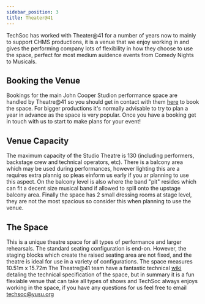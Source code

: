 ```yaml
---
sidebar_position: 3
title: Theater@41
---
```


TechSoc has worked with Theater@41 for a number of years now to mainly to support CHMS productions, it is a venue that we enjoy working in and gives the performing company lots of flexibility in how they choose to use the space, perfect for most medium auidence events from Comedy Nights to Musicals.

## Booking the Venue
Bookings for the main John Cooper Studion performance space are handled by Theatre@41 so you should get in contact with them [here](https://www.41monkgate.co.uk/johncooperstudio) to book the space. For bigger productions it's normally advisable to try to plan a year in advance as the space is very popular. Once you have a booking get in touch with us to start to make plans for your event!

## Venue Capacity
The maximum capacity of the Studio Theatre is 130 (including performers, backstage crew and technical operators, etc). There is a balcony area which may be used during performances, however lighting this are a requires extra plannig so pleas einform us early if you ar planning to use this aspect. On the balcony level is also where the band "pit" resides which can fit a decent size musical band if allowed to spill onto the upstage balcony area.
Finally the space has 2 small dressing rooms at stage level, they are not the most spacious so consider this when planning to use the venue.

## The Space
This is a unique theatre space for all types of performance and larger rehearsals.  The standard seating configuration is end-on. However, the staging blocks which create the raised seating area are not fixed, and the theatre is ideal for use in a variety of configurations. The space measures 10.51m x 15.72m
The Theatre@41 team have a fantastic technical [wiki](https://sites.google.com/41monkgate.co.uk/technicalwiki/) detaling the technical specification of the space, but in summary it is a fun flexiable venue that can take all types of shows and TechSoc always enjoys working in the space, if you have any questions for us feel free to email [techsoc@yusu.org](mailto:techsoc@yusu.org)

